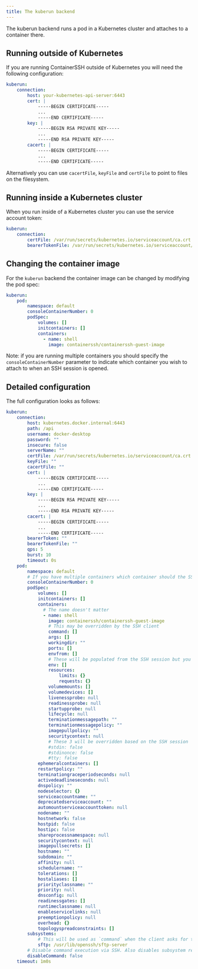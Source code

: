 ```yaml
---
title: The kuberun backend
---
```


The kuberun backend runs a pod in a Kubernetes cluster and attaches to a container there.

## Running outside of Kubernetes

If you are running ContainerSSH outside of Kubernetes you will need the following configuration:

```yaml
kuberun:
    connection:
        host: your-kubernetes-api-server:6443
        cert: |
            -----BEGIN CERTIFICATE-----
            ...
            -----END CERTIFICATE-----
        key: |
            -----BEGIN RSA PRIVATE KEY-----
            ...
            -----END RSA PRIVATE KEY-----
        cacert: |
            -----BEGIN CERTIFICATE-----
            ...
            -----END CERTIFICATE-----
```

Alternatively you can use `cacertFile`, `keyFile` and `certFile` to point to files on the filesystem.

## Running inside a Kubernetes cluster

When you run inside of a Kubernetes cluster you can use the service account token:

```yaml
kuberun:
    connection:
        certFile: /var/run/secrets/kubernetes.io/serviceaccount/ca.crt
        bearerTokenFile: /var/run/secrets/kubernetes.io/serviceaccount/token
```

## Changing the container image

For the `kuberun` backend the container image can be changed by modifying the pod spec:

```yaml
kuberun:
    pod:
        namespace: default
        consoleContainerNumber: 0
        podSpec:
            volumes: []
            initcontainers: []
            containers:
              - name: shell
                image: containerssh/containerssh-guest-image
```

Note: if you are running multiple containers you should specify the `consoleContainerNumber` parameter to indicate
which container you wish to attach to when an SSH session is opened.

## Detailed configuration

The full configuration looks as follows:

```yaml
kuberun:
    connection:
        host: kubernetes.docker.internal:6443
        path: /api
        username: docker-desktop
        password: ""
        insecure: false
        serverName: ""
        certFile: /var/run/secrets/kubernetes.io/serviceaccount/ca.crt
        keyFile: ""
        cacertFile: ""
        cert: |
            -----BEGIN CERTIFICATE-----
            ...
            -----END CERTIFICATE-----
        key: |
            -----BEGIN RSA PRIVATE KEY-----
            ...
            -----END RSA PRIVATE KEY-----
        cacert: |
            -----BEGIN CERTIFICATE-----
            ...
            -----END CERTIFICATE-----
        bearerToken: ""
        bearerTokenFile: ""
        qps: 5
        burst: 10
        timeout: 0s
    pod:
        namespace: default
        # If you have multiple containers which container should the SSH session attach to?
        consoleContainerNumber: 0
        podSpec:
            volumes: []
            initcontainers: []
            containers:
              # The name doesn't matter
              - name: shell
                image: containerssh/containerssh-guest-image
                # This may be overridden by the SSH client
                command: []
                args: []
                workingdir: ""
                ports: []
                envfrom: []
                # These will be populated from the SSH session but you can provide additional ones.
                env: []
                resources:
                    limits: {}
                    requests: {}
                volumemounts: []
                volumedevices: []
                livenessprobe: null
                readinessprobe: null
                startupprobe: null
                lifecycle: null
                terminationmessagepath: ""
                terminationmessagepolicy: ""
                imagepullpolicy: ""
                securitycontext: null
                # These 3 will be overridden based on the SSH session
                #stdin: false
                #stdinonce: false
                #tty: false
            ephemeralcontainers: []
            restartpolicy: ""
            terminationgraceperiodseconds: null
            activedeadlineseconds: null
            dnspolicy: ""
            nodeselector: {}
            serviceaccountname: ""
            deprecatedserviceaccount: ""
            automountserviceaccounttoken: null
            nodename: ""
            hostnetwork: false
            hostpid: false
            hostipc: false
            shareprocessnamespace: null
            securitycontext: null
            imagepullsecrets: []
            hostname: ""
            subdomain: ""
            affinity: null
            schedulername: ""
            tolerations: []
            hostaliases: []
            priorityclassname: ""
            priority: null
            dnsconfig: null
            readinessgates: []
            runtimeclassname: null
            enableservicelinks: null
            preemptionpolicy: null
            overhead: {}
            topologyspreadconstraints: []
        subsystems:
            # This will be used as `command` when the client asks for the SFTP subsystem.
            sftp: /usr/lib/openssh/sftp-server
        # Disable command execution via SSH. Also disables subsystem requests.
        disableCommand: false
    timeout: 1m0s
```
